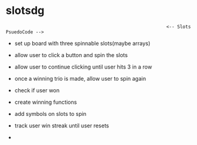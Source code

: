 # slotsdg
                                                               <-- Slots PsuedoCode -->
- set up board with three spinnable slots(maybe arrays)

- allow user to click a button and spin the slots

- allow user to continue clicking until user hits 3 in a row

- once a winning trio is made, allow user to spin again

- check if user won

- create winning functions

- add symbols on slots to spin

- track user win streak until user resets

- 





























